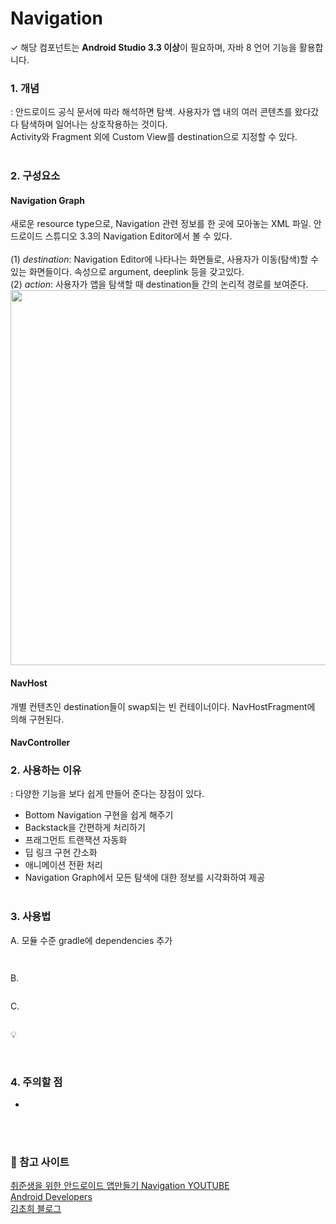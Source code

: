 # Navigation
✓ 해당 컴포넌트는 **Android Studio 3.3 이상**이 필요하며, 자바 8 언어 기능을 활용합니다.

### 1. 개념
: 안드로이드 공식 문서에 따라 해석하면 탐색. 사용자가 앱 내의 여러 콘텐츠를 왔다갔다 탐색하며 일어나는 상호작용하는 것이다. <br>
Activity와 Fragment 외에 Custom View를 destination으로 지정할 수 있다.
<br><br>

### 2. 구성요소
#### Navigation Graph 
새로운 resource type으로, Navigation 관련 정보를 한 곳에 모아놓는 XML 파일. 안드로이드 스튜디오 3.3의 Navigation Editor에서 볼 수 있다. <br><br>
(1) _destination_: Navigation Editor에 나타나는 화면들로, 사용자가 이동(탐색)할 수 있는 화면들이다. 속성으로 argument, deeplink 등을 갖고있다.  <br>
(2) _action_: 사용자가 앱을 탐색할 때 destination들 간의 논리적 경로를 보여준다. <br>
<img src="https://user-images.githubusercontent.com/44793355/165335575-b4da289f-8112-487e-947c-37e8416f05cb.png"  width="600" />

#### NavHost
개별 컨텐츠인 destination들이 swap되는 빈 컨테이너이다. NavHostFragment에 의해 구현된다. 
 
#### NavController


### 2. 사용하는 이유
: 다양한 기능을 보다 쉽게 만들어 준다는 장점이 있다. 

- Bottom Navigation 구현을 쉽게 해주기
- Backstack을 간편하게 처리하기
- 프래그먼트 트랜잭션 자동화
- 딥 링크 구현 간소화
- 애니메이션 전환 처리
- Navigation Graph에서 모든 탐색에 대한 정보를 시각화하여 제공
<br><br>

### 3. 사용법
A. 모듈 수준 gradle에 dependencies 추가
```
 
```

B. 
```Kotlin

```

C. 
```Kotlin

```
💡

<br>

### 4. 주의할 점
- 



<br><br>
### 🧱 참고 사이트
[취준생을 위한 안드로이드 앱만들기 Navigation YOUTUBE](https://www.youtube.com/watch?v=4CrNKxoN_Dg) <br>
[Android Developers](https://developer.android.com/guide/navigation/navigation-getting-started) <br>
[김초희 블로그](https://choheeis.github.io/newblog//articles/2020-08/navigation)
